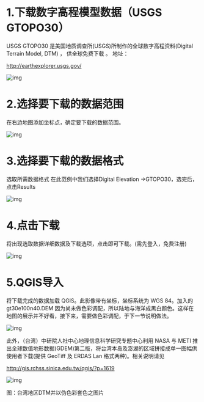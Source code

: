 # 1.下载数字高程模型数据（USGS GTOPO30）

USGS GTOPO30 是美国地质调查所(USGS)所制作的全球数字高程资料(Digital Terrain Model, DTM) ， 供全球免费下载 。 地址：

http://earthexplorer.usgs.gov/

![img](https://image.malagis.com/pic/gis/qgis-handbook-2-2/image124.jpg)

# 2.选择要下载的数据范围

在右边地图添加坐标点，确定要下载的数据范围。

![img](https://image.malagis.com/pic/gis/qgis-handbook-2-2/image125.jpg)

  

# 3.选择要下载的数据格式

选取所需数据格式 在此范例中我们选择Digital Elevation →GTOPO30，选完后，点击Results

![img](https://image.malagis.com/pic/gis/qgis-handbook-2-2/image126.jpg)

# 4.点击下载

将出现选取数据详细数据及下载选项，点击即可下载。(需先登入，免费注册)

![img](https://image.malagis.com/pic/gis/qgis-handbook-2-2/image127.jpg)

  

# 5.QGIS导入

将下载完成的数据加载 QGIS。此影像带有坐标，坐标系统为 WGS 84。加入的 gt30e100n40.DEM 因为尚未做色彩调配，所以陆地与海洋成黑白颜色。这样在地图的展示并不好看，接下来，需要做色彩调配，于下一节说明做法。

![img](https://image.malagis.com/pic/gis/qgis-handbook-2-2/image128.jpg)

此外，（台湾）中研院人社中心地理信息科学研究专题中心利用 NASA 与 METI 推出全球数值地形数据(GDEM)第二版，将台湾本岛及澎湖的区域拼接成单一图幅供使用者下载(提供 GeoTiff 及 ERDAS Lan 格式两种)。相关说明请见

http://gis.rchss.sinica.edu.tw/qgis/?p=1619

![img](https://image.malagis.com/pic/gis/qgis-handbook-2-2/image129.jpg)

图：台湾地区DTM并以伪色彩套色之图片